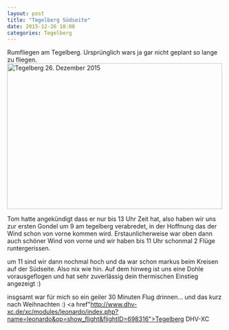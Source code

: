```yaml
---
layout: post
title: "Tegelberg Südseite"
date: 2015-12-26 18:00
categories: Tegelberg
---
```

Rumfliegen am Tegelberg. Ursprünglich wars ja gar nicht geplant so lange zu fliegen.
<a data-flickr-embed="true"  href="https://www.flickr.com/photos/133510709@N07/albums/72157660495583914" title="Tegelberg 26. Dezember 2015"><img src="https://farm6.staticflickr.com/5693/23755195050_961a064553.jpg" width="500" height="338" alt="Tegelberg 26. Dezember 2015"></a>
<!--more-->
Tom hatte angekündigt dass er nur bis 13 Uhr Zeit hat, also haben wir uns zur ersten Gondel um 9 am tegelberg verabredet, in der Hoffnung das der Wind schon von vorne kommen wird.
Erstaunlicherweise war oben dann auch schöner Wind von vorne und wir haben bis 11 Uhr schonmal 2 Flüge runtergerissen.

um 11 sind wir dann nochmal hoch und da war schon markus beim Kreisen auf der Südseite. Also nix wie hin. Auf dem hinweg ist uns eine Dohle vorausgeflogen und hat sehr zuverlässig dein thermischen Einstieg angezeigt :)

insgsamt war für mich so ein geiler 30 Minuten Flug drinnen... und das kurz nach Weihnachten :)
<a href"http://www.dhv-xc.de/xc/modules/leonardo/index.php?name=leonardo&op=show_flight&flightID=698316">Tegelberg DHV-XC</a>
